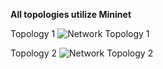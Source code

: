 **All topologies utilize Mininet**

Topology 1
![Network Topology 1](/images/topology1.png)

Topology 2
![Network Topology 2](/images/topology2.png)

